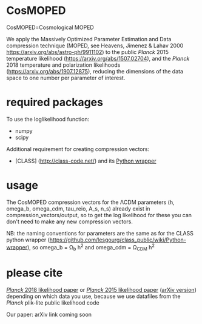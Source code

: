 # CosMOPED

CosMOPED=Cosmological MOPED

We apply the Massively Optimized Parameter Estimation and Data compression technique (MOPED, see Heavens, Jimenez & Lahav 2000 https://arxiv.org/abs/astro-ph/9911102) to the public *Planck* 2015 temperature likelihood (https://arxiv.org/abs/1507.02704), and the *Planck* 2018 temperature and polarization likelihoods (https://arxiv.org/abs/1907.12875), reducing the dimensions of the data space to one number per parameter of interest.

# required packages

To use the loglikelihood function:
* numpy
* scipy

Additional requirement for creating compression vectors:
* [CLASS] (http://class-code.net/) and its [Python wrapper](https://github.com/lesgourg/class_public/wiki/Python-wrapper)

# usage

The CosMOPED compression vectors for the &Lambda;CDM parameters (h, omega_b, omega_cdm, tau_reio, A_s, n_s) already exist in compression_vectors/output, so to get the log likelihood for these you can don't need to make any new compression vectors.

NB: the naming conventions for parameters are the same as for the CLASS python wrapper (https://github.com/lesgourg/class_public/wiki/Python-wrapper), so omega_b = &Omega;<sub>b</sub> h<sup>2</sup> and omega_cdm = &Omega;<sub>CDM</sub> h<sup>2</sup>

# please cite

[*Planck* 2018 likelihood paper](https://arxiv.org/abs/1907.12875) or [*Planck* 2015 likelihood paper](https://www.aanda.org/articles/aa/abs/2016/10/aa26926-15/aa26926-15.html) ([arXiv version](https://arxiv.org/abs/1507.02704)) depending on which data you use, because we use datafiles from the *Planck* plik-lite public likelihood code

Our paper: arXiv link coming soon
